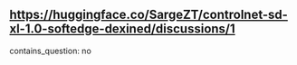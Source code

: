 ## https://huggingface.co/SargeZT/controlnet-sd-xl-1.0-softedge-dexined/discussions/1

contains_question: no